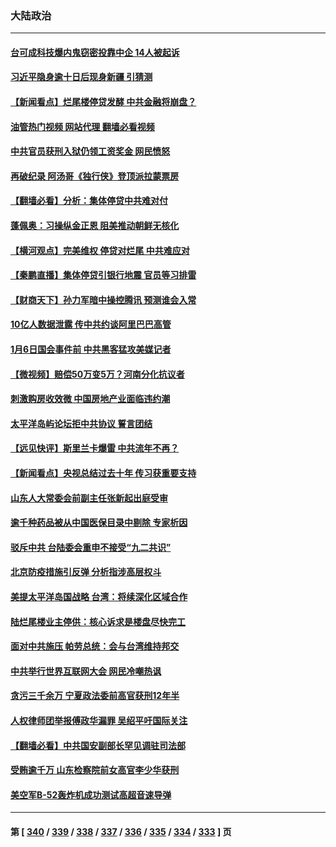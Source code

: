 ### 大陆政治
---
#### [台可成科技爆内鬼窃密投靠中企 14人被起诉](../../pages/ncid277/n13781539.md?07152045) 
#### [习近平隐身逾十日后现身新疆 引猜测](../../pages/ncid277/n13781347.md?07152045) 
#### [【新闻看点】烂尾楼停贷发酵 中共金融将崩盘？](../../pages/ncid277/n13781224.md?07152045) 
#### [油管热门视频 网站代理 翻墙必看视频](http://209.222.30.114:81/youtube.html?07152045)
#### [中共官员获刑入狱仍领工资奖金 网民愤怒](../../pages/ncid277/n13781303.md?07152045) 
#### [再破纪录 阿汤哥《独行侠》登顶派拉蒙票房](../../pages/ncid277/n13781107.md?07152045) 
#### [【翻墙必看】分析：集体停贷中共难对付](../../pages/ncid277/n13781234.md?07152045) 
#### [蓬佩奥：习操纵金正恩 阻美推动朝鲜无核化](../../pages/ncid277/n13781070.md?07152045) 
#### [【横河观点】完美维权 停贷对烂尾 中共难应对](../../pages/ncid277/n13781103.md?07152045) 
#### [【秦鹏直播】集体停贷引银行地震 官员等习排雷](../../pages/ncid277/n13780873.md?07152045) 
#### [【财商天下】孙力军暗中操控腾讯 预测谁会入常](../../pages/ncid277/n13781055.md?07152045) 
#### [10亿人数据泄露 传中共约谈阿里巴巴高管](../../pages/ncid277/n13780981.md?07152045) 
#### [1月6日国会事件前 中共黑客猛攻美媒记者](../../pages/ncid277/n13780891.md?07152045) 
#### [【微视频】赔偿50万变5万？河南分化抗议者](../../pages/ncid277/n13780869.md?07152045) 
#### [刺激购房收效微 中国房地产业面临违约潮](../../pages/ncid277/n13780899.md?07152045) 
#### [太平洋岛屿论坛拒中共协议 誓言团结](../../pages/ncid277/n13780764.md?07152045) 
#### [【远见快评】斯里兰卡爆雷 中共流年不再？](../../pages/ncid277/n13780457.md?07152045) 
#### [【新闻看点】央视总结过去十年 传习获重要支持](../../pages/ncid277/n13780328.md?07152045) 
#### [山东人大常委会前副主任张新起出庭受审](../../pages/ncid277/n13780745.md?07152045) 
#### [逾千种药品被从中国医保目录中剔除 专家析因](../../pages/ncid277/n13780602.md?07152045) 
#### [驳斥中共 台陆委会重申不接受“九二共识”](../../pages/ncid277/n13780470.md?07152045) 
#### [北京防疫措施引反弹 分析指涉高层权斗](../../pages/ncid277/n13780657.md?07152045) 
#### [美提太平洋岛国战略 台湾：将续深化区域合作](../../pages/ncid277/n13780628.md?07152045) 
#### [陆烂尾楼业主停供：核心诉求是楼盘尽快完工](../../pages/ncid277/n13780523.md?07152045) 
#### [面对中共施压 帕劳总统：会与台湾维持邦交](../../pages/ncid277/n13780555.md?07152045) 
#### [中共举行世界互联网大会 网民冷嘲热讽](../../pages/ncid277/n13780577.md?07152045) 
#### [贪污三千余万 宁夏政法委前高官获刑12年半](../../pages/ncid277/n13780596.md?07152045) 
#### [人权律师团举报傅政华漏罪 吴绍平吁国际关注](../../pages/ncid277/n13780561.md?07152045) 
#### [【翻墙必看】中共国安副部长罕见调驻司法部](../../pages/ncid277/n13780452.md?07152045) 
#### [受贿逾千万 山东检察院前女高官李少华获刑](../../pages/ncid277/n13780407.md?07152045) 
#### [美空军B-52轰炸机成功测试高超音速导弹](../../pages/ncid277/n13780324.md?07152045) 

---
#### 第 [ [340](./340.md?07152045) / [339](./339.md?07152045) / [338](./338.md?07152045) / [337](./337.md?07152045) / [336](./336.md?07152045) / [335](./335.md?07152045) / [334](./334.md?07152045) / [333](./333.md?07152045) ] 页
